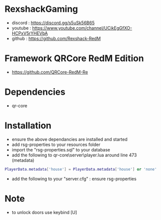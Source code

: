 # RexshackGaming
- discord : https://discord.gg/s5uSk56B65
- youtube : https://www.youtube.com/channel/UCikEgGfXO-HCPxV5rYHEVbA
- github : https://github.com/Rexshack-RedM

# Framework QRCore RedM Edition
- https://github.com/QRCore-RedM-Re

# Dependencies
- qr-core

# Installation
- ensure the above dependancies are installed and started
- add rsg-properties to your resources folder
- import the "rsg-properties.sql" to your database
- add the following to qr-core\server\player.lua around line 473 (metadata)
```lua
PlayerData.metadata['house'] = PlayerData.metadata['house'] or 'none'
```
- add the following to your "server.cfg" : ensure rsg-properties

# Note
- to unlock doors use keybind [U]